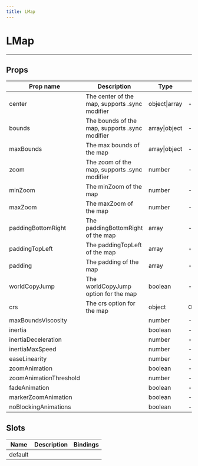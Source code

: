 ```yaml
---
title: LMap
---
```


# LMap

---

## Props

| Prop name              | Description                                    | Type          | Values         | Default      |
| ---------------------- | ---------------------------------------------- | ------------- | -------------- | ------------ |
| center                 | The center of the map, supports .sync modifier | object\|array | -              | () => [0, 0] |
| bounds                 | The bounds of the map, supports .sync modifier | array\|object | -              | undefined    |
| maxBounds              | The max bounds of the map                      | array\|object | -              | undefined    |
| zoom                   | The zoom of the map, supports .sync modifier   | number        | -              | 0            |
| minZoom                | The minZoom of the map                         | number        | -              | undefined    |
| maxZoom                | The maxZoom of the map                         | number        | -              | undefined    |
| paddingBottomRight     | The paddingBottomRight of the map              | array         | -              | undefined    |
| paddingTopLeft         | The paddingTopLeft of the map                  | array         | -              | undefined    |
| padding                | The padding of the map                         | array         | -              | undefined    |
| worldCopyJump          | The worldCopyJump option for the map           | boolean       | -              | false        |
| crs                    | The crs option for the map                     | object        | `CRS.EPSG3857` |              |
| maxBoundsViscosity     |                                                | number        | -              | undefined    |
| inertia                |                                                | boolean       | -              | undefined    |
| inertiaDeceleration    |                                                | number        | -              | undefined    |
| inertiaMaxSpeed        |                                                | number        | -              | undefined    |
| easeLinearity          |                                                | number        | -              | undefined    |
| zoomAnimation          |                                                | boolean       | -              | undefined    |
| zoomAnimationThreshold |                                                | number        | -              | undefined    |
| fadeAnimation          |                                                | boolean       | -              | undefined    |
| markerZoomAnimation    |                                                | boolean       | -              | undefined    |
| noBlockingAnimations   |                                                | boolean       | -              | false        |

## Slots

| Name    | Description | Bindings |
| ------- | ----------- | -------- |
| default |             |          |
